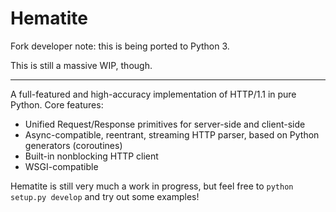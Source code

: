 # Hematite

Fork developer note: this is being ported to Python 3. 

This is still a massive WIP, though.

---

A full-featured and high-accuracy implementation of HTTP/1.1 in pure
Python. Core features:

  * Unified Request/Response primitives for server-side and client-side
  * Async-compatible, reentrant, streaming HTTP parser, based on Python generators (coroutines)
  * Built-in nonblocking HTTP client
  * WSGI-compatible

Hematite is still very much a work in progress, but feel free to
`python setup.py develop` and try out some examples!
